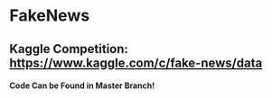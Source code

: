 # FakeNews
## Kaggle Competition: https://www.kaggle.com/c/fake-news/data

#### Code Can be Found in Master Branch!
